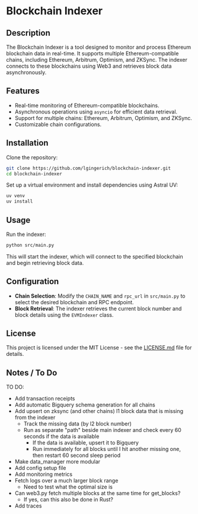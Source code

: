 # Blockchain Indexer

## Description

The Blockchain Indexer is a tool designed to monitor and process Ethereum blockchain data in real-time. It supports multiple Ethereum-compatible chains, including Ethereum, Arbitrum, Optimism, and ZKSync. The indexer connects to these blockchains using Web3 and retrieves block data asynchronously.

## Features

- Real-time monitoring of Ethereum-compatible blockchains.
- Asynchronous operations using `asyncio` for efficient data retrieval.
- Support for multiple chains: Ethereum, Arbitrum, Optimism, and ZKSync.
- Customizable chain configurations.

## Installation

Clone the repository:

```bash
git clone https://github.com/lgingerich/blockchain-indexer.git
cd blockchain-indexer
```

Set up a virtual environment and install dependencies using Astral UV:

```bash
uv venv
uv install
```

## Usage

Run the indexer:

```bash
python src/main.py
```

This will start the indexer, which will connect to the specified blockchain and begin retrieving block data.

## Configuration

- **Chain Selection**: Modify the `CHAIN_NAME` and `rpc_url` in `src/main.py` to select the desired blockchain and RPC endpoint.
- **Block Retrieval**: The indexer retrieves the current block number and block details using the `EVMIndexer` class.

## License

This project is licensed under the MIT License - see the [LICENSE.md](LICENSE.md) file for details.






## Notes / To Do

TO DO:
- Add transaction receipts
- Add automatic Bigquery schema generation for all chains
- Add upsert on zksync (and other chains) l1 block data that is missing from the indexer
    - Track the missing data (by l2 block number)
    - Run as separate "path" beside main indexer and check every 60 seconds if the data is available
        - If the data is available, upsert it to Bigquery
        - Run immediately for all blocks until I hit another missing one, then restart 60 second sleep period
- Make data_manager more modular
- Add config setup file
- Add monitoring metrics
- Fetch logs over a much larger block range
    - Need to test what the optimal size is
- Can web3.py fetch multiple blocks at the same time for get_blocks?
    - If yes, can this also be done in Rust?
- Add traces
